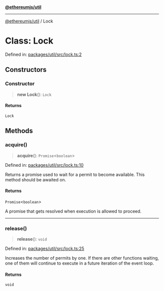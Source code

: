 [**@ethereumjs/util**](../README.md)

***

[@ethereumjs/util](../README.md) / Lock

# Class: Lock

Defined in: [packages/util/src/lock.ts:2](https://github.com/ethereumjs/ethereumjs-monorepo/blob/master/packages/util/src/lock.ts#L2)

## Constructors

### Constructor

> **new Lock**(): `Lock`

#### Returns

`Lock`

## Methods

### acquire()

> **acquire**(): `Promise`\<`boolean`\>

Defined in: [packages/util/src/lock.ts:10](https://github.com/ethereumjs/ethereumjs-monorepo/blob/master/packages/util/src/lock.ts#L10)

Returns a promise used to wait for a permit to become available. This method should be awaited on.

#### Returns

`Promise`\<`boolean`\>

A promise that gets resolved when execution is allowed to proceed.

***

### release()

> **release**(): `void`

Defined in: [packages/util/src/lock.ts:25](https://github.com/ethereumjs/ethereumjs-monorepo/blob/master/packages/util/src/lock.ts#L25)

Increases the number of permits by one. If there are other functions waiting, one of them will
continue to execute in a future iteration of the event loop.

#### Returns

`void`
